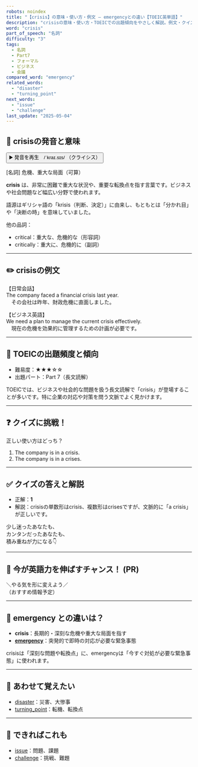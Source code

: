 ```yaml
---
robots: noindex
title: "【crisis】の意味・使い方・例文 ― emergencyとの違い【TOEIC英単語】"
description: "crisisの意味・使い方・TOEICでの出題傾向をやさしく解説。例文・クイズ付きでemergencyとの違いもわかりやすく学べます。"
word: "crisis"
part_of_speech: "名詞"
difficulty: "3"
tags:
  - 名詞
  - Part7
  - フォーマル
  - ビジネス
  - 会議
compared_word: "emergency"
related_words:
  - "disaster"
  - "turning_point"
next_words:
  - "issue"
  - "challenge"
last_update: "2025-05-04"
---
```


## 🔰 crisisの発音と意味

<button class="play-audio" onclick="playTTS('crisis')">
  <span class="play-audio-main">
    ▶️ 発音を再生　/ˈkraɪ.sɪs/
  </span>
  <span class="play-audio-sub">
    （クライシス）
  </span>
</button>

[名詞] 危機、重大な局面（可算）

**crisis** は、非常に困難で重大な状況や、重要な転換点を指す言葉です。ビジネスや社会問題など幅広い分野で使われます。

語源はギリシャ語の「krisis（判断、決定）」に由来し、もともとは「分かれ目」や「決断の時」を意味していました。

他の品詞：  
- critical：重大な、危機的な（形容詞）
- critically：重大に、危機的に（副詞）

---

## ✏️ crisisの例文

【日常会話】  
The company faced a financial crisis last year.  
　その会社は昨年、財政危機に直面しました。

【ビジネス英語】  
We need a plan to manage the current crisis effectively.  
　現在の危機を効果的に管理するための計画が必要です。

---

## 🎯 TOEICの出題頻度と傾向

- 難易度：★★★☆☆
- 出題パート：Part 7（長文読解）

TOEICでは、ビジネスや社会的な問題を扱う長文読解で「crisis」が登場することが多いです。特に企業の対応や対策を問う文脈でよく見かけます。

---

## ❓ クイズに挑戦！

正しい使い方はどっち？

1. The company is in a crisis.  
2. The company is in a crises.

---

## ✅ クイズの答えと解説

- 正解：**1**
- 解説：crisisの単数形はcrisis、複数形はcrisesですが、文脈的に「a crisis」が正しいです。

少し迷ったあなたも、  
カンタンだったあなたも、  
積み重ねが力になる👇️

---

## 🚀 今が英語力を伸ばすチャンス！ (PR)

<div class="info-center">
＼やる気を形に変えよう／<br>  
（おすすめ情報予定）
</div>

---

## 🤔  emergency との違いは？

- **crisis**：長期的・深刻な危機や重大な局面を指す
- **[emergency](/word/emergency/)**：突発的で即時の対応が必要な緊急事態

crisisは「深刻な問題や転換点」に、emergencyは「今すぐ対処が必要な緊急事態」に使われます。

---

## 🧩 あわせて覚えたい

- [disaster](/word/disaster/)：災害、大惨事
- [turning_point](/word/turning_point/)：転機、転換点

---

## 📖 できればこれも

- [issue](/word/issue/)：問題、課題
- [challenge](/word/challenge/)：挑戦、難題

<!-- cvid: aid47_bid12 -->
